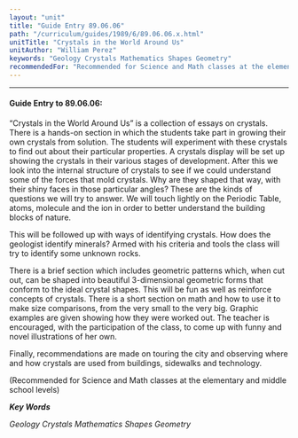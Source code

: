 ```yaml
---
layout: "unit"
title: "Guide Entry 89.06.06"
path: "/curriculum/guides/1989/6/89.06.06.x.html"
unitTitle: "Crystals in the World Around Us"
unitAuthor: "William Perez"
keywords: "Geology Crystals Mathematics Shapes Geometry"
recommendedFor: "Recommended for Science and Math classes at the elementary and middle school levels"
---
```

<body>
<hr/>
 <h4>
  Guide Entry to 89.06.06:
 </h4>
 “Crystals in the World Around Us” is a collection of essays on crystals. There is a hands-on section in which the students take part in growing their own crystals from solution. The students will experiment with these crystals to find out about their particular properties. A crystals display will be set up showing the crystals in their various stages of development. After this we look into the internal structure of crystals to see if we could understand some of the forces that mold crystals. Why are they shaped that way, with their shiny faces in those particular angles? These are the kinds of questions we will try to answer. We will touch lightly on the Periodic Table, atoms, molecule and the ion in order to better understand the building blocks of nature.
 <p>
  This will be followed up with ways of identifying crystals. How does the geologist identify minerals? Armed with his criteria and tools the class will try to identify some unknown rocks.
 </p>
 <p>
  There is a brief section which includes geometric patterns which, when cut out, can be shaped into beautiful 3-dimensional geometric forms that conform to the ideal crystal shapes. This will be fun as well as reinforce concepts of crystals. There is a short section on math and how to use it to make size comparisons, from the very small to the very big. Graphic examples are given showing how they were worked out. The teacher is encouraged, with the participation of the class, to come up with funny and novel illustrations of her own.
 </p>
 <p>
  Finally, recommendations are made on touring the city and observing where and how crystals are used from buildings, sidewalks and technology.
 </p>
 <p>
  (Recommended for Science and Math classes at the elementary and middle school levels)
 </p>
<p>
  <b>
   <i>
    Key Words
   </i>
  </b>
  <br/>
 </p>
 <p>
  <i>
   Geology Crystals Mathematics Shapes Geometry
  </i>
 </p>

</body>